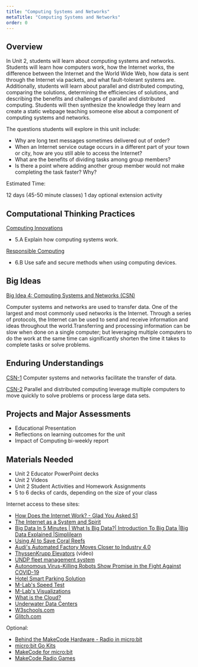 ```yaml
---
title: "Computing Systems and Networks"
metaTitle: "Computing Systems and Networks"
order: 0
---
```


## Overview 

In Unit 2, students will learn about computing systems and networks. Students will learn how computers work, how the Internet works, the difference between the Internet and the World Wide Web, how data is sent through the Internet via packets, and what fault-tolerant systems are. Additionally, students will learn about parallel and distributed computing, comparing the solutions, determining the efficiencies of solutions, and describing the benefits and challenges of parallel and distributed computing. Students will then synthesize the knowledge they learn and create a static webpage teaching someone else about a component of computing systems and networks.

The questions students will explore in this unit include:

* Why are long text messages sometimes delivered out of order?
* When an Internet service outage occurs in a different part of your town or city, how are you still able to access the Internet?
* What are the benefits of dividing tasks among group members?
* Is there a point where adding another group member would not make completing the task faster? Why?

Estimated Time:

12 days (45-50 minute classes)
1 day optional extension activity

## Computational Thinking Practices

[Computing Innovations](https://apcentral.collegeboard.org/pdf/ap-computer-science-principles-course-and-exam-description.pdf?course=ap-computer-science-principles#page=23)

* 5.A Explain how computing systems work.

[Responsible Computing](https://apcentral.collegeboard.org/pdf/ap-computer-science-principles-course-and-exam-description.pdf?course=ap-computer-science-principles#page=23)

* 6.B Use safe and secure methods when using computing devices.

## Big Ideas

[Big Idea 4: Computing Systems and Networks (CSN)](https://apcentral.collegeboard.org/pdf/ap-computer-science-principles-course-and-exam-description.pdf?course=ap-computer-science-principles#page=106)

Computer systems and networks are used to transfer data. One of the largest and most commonly used networks is the Internet. Through a series of protocols, the Internet can be used to send and receive information and ideas throughout the world.Transferring and processing information can be slow when done on a single computer; but leveraging multiple computers to do the work at the same time can significantly shorten the time it takes to complete tasks or solve problems.

## Enduring Understandings

[CSN-1](https://apcentral.collegeboard.org/pdf/ap-computer-science-principles-course-and-exam-description.pdf?course=ap-computer-science-principles#page=109) Computer systems and networks facilitate the transfer of data.

[CSN-2](https://apcentral.collegeboard.org/pdf/ap-computer-science-principles-course-and-exam-description.pdf?course=ap-computer-science-principles#page=114) Parallel and distributed computing leverage multiple computers to move quickly to solve problems or process large data sets.

## Projects and Major Assessments

* Educational Presentation
* Reflections on learning outcomes for the unit
* Impact of Computing bi-weekly report

## Materials Needed

* Unit 2 Educator PowerPoint decks
* Unit 2 Videos
* Unit 2 Student Activities and Homework Assignments
* 5 to 6 decks of cards, depending on the size of your class

Internet access to these sites:

* [How Does the Internet Work? - Glad You Asked S1](https://youtu.be/TNQsmPf24go)
* [The Internet as a System and Spirit](https://www.cs.unm.edu/~joel/cs151/BlownToBits/BlownToBits_Appendix_The_Internet_as_System_and_Spirit.pdf)
* [Big Data In 5 Minutes | What Is Big Data?| Introduction To Big Data |Big Data Explained |Simplilearn](https://youtu.be/bAyrObl7TYE)
* [Using AI to Save Coral Reefs](https://newsroom.intel.com/news/using-artificial-intelligence-save-coral-reefs/#gs.yt42c3)
* [Audi's Automated Factory Moves Closer to Industry 4.0](https://www.intel.com/content/www/us/en/customer-spotlight/stories/audi-automated-factory.html)
* [ThyssenKrupp Elevators](https://azure.microsoft.com/en-us/resources/videos/thyssenkrupp-giving-cities-a-lift-with-the-internet-of-things/) (video)
* [UNDP fleet management system](https://customers.microsoft.com/en-us/story/822486-united-nations-development-programme-nonprofit-azure-iot)
* [Autonomous Virus-Killing Robots Show Promise in the Fight Against COVID-19](https://www.intel.com/content/www/us/en/customer-spotlight/stories/akara-customer-story.html)
* [Hotel Smart Parking Solution](https://customers.microsoft.com/en-us/story/crowneplazabelgrade-travel-transportation-azure)
* [M-Lab's Speed Test](https://speed.measurementlab.net/#/)
* [M-Lab's Visualizations](https://www.measurementlab.net/visualizations/)
* [What is the Cloud?](https://youtu.be/gu4FYSFeWqg)
* [Underwater Data Centers](https://youtu.be/lBeepqQBpvU)
* [W3schools.com](www.w3schools.com)
* [Glitch.com](www.glitch.com)

Optional:  

* [Behind the MakeCode Hardware - Radio in micro:bit](https://youtu.be/Re3H2ISfQE8)
* [micro:bit Go Kits](https://microbit.org/buy/)
* [MakeCode for micro:bit](https://makecode.microbit.org/)
* [MakeCode Radio Games](https://makecode.microbit.org/projects/radio-games)

